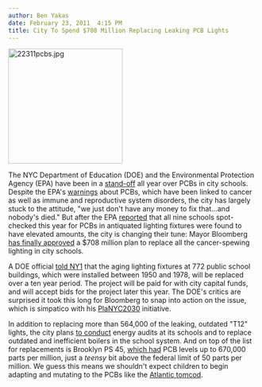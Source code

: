 ```yaml
---
author: Ben Yakas
date: February 23, 2011  4:15 PM
title: City To Spend $708 Million Replacing Leaking PCB Lights
---
```


<p><span class="mt-enclosure mt-enclosure-image" style="display: inline;"> <img alt="22311pcbs.jpg" src="https://web.archive.org/web/20110226230554im_/http://gothamist.com/attachments/byakas/22311pcbs.jpg" width="230" height="232" class="image-left"> </span></p>

<p>The NYC Department of Education (DOE) and the Environmental Protection Agency (EPA) have been in a <a href="https://web.archive.org/web/20110226230554/http://gothamist.com/2011/02/04/nyc_parents_dont_want_kids_to_get_c.php">stand-off</a> all year over PCBs in city schools. Despite the EPA&apos;s <a href="https://web.archive.org/web/20110226230554/http://gothamist.com/2011/01/11/forget_snow_days_staten_island_kids.php">warnings</a> about PCBs, which have been linked to cancer as well as immune and reproductive system disorders, the city has largely stuck to the attitude, &quot;we just don&apos;t have any money to fix that...and nobody&apos;s died.&quot; But after the EPA <a href="https://web.archive.org/web/20110226230554/http://www.gothamist.com/2011/02/22/pcbs_found_in_more_brooklyn_schools.php">reported</a> that all nine schools spot-checked this year for PCBs in antiquated lighting fixtures were found to have elevated amounts, the city is changing their tune: Mayor Bloomberg <a href="https://web.archive.org/web/20110226230554/http://online.wsj.com/article/SB10001424052748703775704576160801982212080.html?mod=WSJ_NY_MIDDLELEADNewsCollection">has finally approved</a> a $708 million plan to replace all the cancer-spewing lighting in city schools.</p>

<p>A DOE official <a href="https://web.archive.org/web/20110226230554/http://www.ny1.com/content/top_stories/134440/elected-officials-present--700m-plan-to-remove-pcbs-from-schools">told NY1</a> that the aging lighting fixtures at 772 public school buildings, which were installed between 1950 and 1978, will be replaced over a ten year period. The project will be paid for with city capital funds, and will accept bids for the project later this year. The DOE&apos;s critics are surprised it took this long for Bloomberg to snap into action on the issue, which is simpatico with his <a href="https://web.archive.org/web/20110226230554/http://www.nyc.gov/html/planyc2030/html/home/home.shtml">PlaNYC2030</a> initiative. </p>

<p>In addition to replacing more than 564,000 of the leaking, outdated &quot;T12&quot; lights, the city plans <a href="https://web.archive.org/web/20110226230554/http://www.nypost.com/p/news/local/mayor_bloomberg_in_deal_to_remove_BoRqKnCRl9S2JLAXVk8rQN?CMP=OTC-rss&amp;FEEDNAME=">to conduct</a> energy audits at its schools and to replace outdated and inefficient boilers in the school system. And on top of the list for replacements is Brooklyn PS 45, <a href="https://web.archive.org/web/20110226230554/http://www.gothamist.com/2011/02/22/pcbs_found_in_more_brooklyn_schools.php">which had</a> PCB levels up to 670,000 parts per million, just a <em>teensy</em> bit above the federal limit of 50 parts per million. We guess this means we shouldn&apos;t expect children to begin adapting and mutating to the PCBs like the <a href="https://web.archive.org/web/20110226230554/http://gothamist.com/2011/02/18/feisty_mutated_fish_living_large_in.php">Atlantic tomcod</a>.</p>